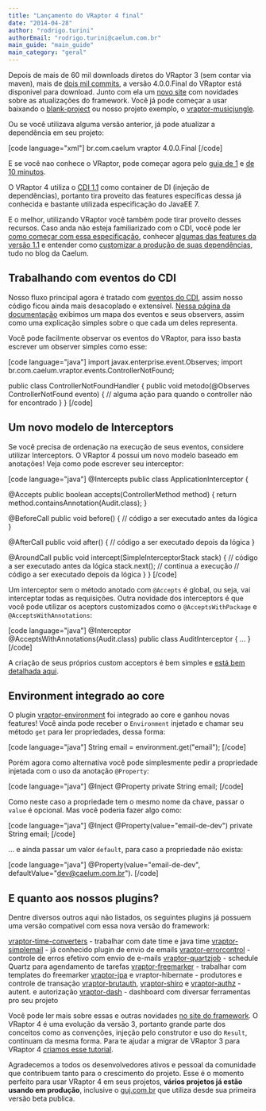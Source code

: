 ```yaml
---
title: "Lançamento do VRaptor 4 final"
date: "2014-04-28"
author: "rodrigo.turini"
authorEmail: "rodrigo.turini@caelum.com.br"
main_guide: "main_guide"
main_category: "geral"
---
```


Depois de mais de 60 mil downloads diretos do VRaptor 3 (sem contar via maven), mais de [dois mil commits](https://github.com/caelum/vraptor4), a versão 4.0.0.Final do VRaptor está disponivel para download. Junto com ela um [novo site](http://vraptor.com.br) com novidades sobre as atualizações do framework. Você já pode começar a usar baixando o [blank-project](https://bintray.com/caelum/VRaptor4/br.com.caelum.vraptor/) ou nosso projeto exemplo, o [vraptor-musicjungle](https://bintray.com/caelum/VRaptor4/br.com.caelum.vraptor/).

Ou se você utilizava alguma versão anterior, já pode atualizar a dependência em seu projeto:

\[code language="xml"\] <dependency> <groupId>br.com.caelum</groupId> <artifactId>vraptor</artifactId> <version>4.0.0.Final</version> </dependency> \[/code\]

E se você nao conhece o VRaptor, pode começar agora pelo [guia de 1](http://www.vraptor.org/pt/docs/guia-de-1-minuto/) e [de 10 minutos](http://www.vraptor.org/pt/docs/guia-de-10-minutos/).

O VRaptor 4 utiliza o [CDI 1.1](http://www.cdi-spec.org/) como container de DI (injeção de dependências), portanto tira proveito das features específicas dessa já conhecida e bastante utilizada especificação do JavaEE 7.

E o melhor, utilizando VRaptor você também pode tirar proveito desses recursos. Caso anda não esteja familiarizado com o CDI, você pode ler [como começar com essa especificação](https://blog.caelum.com.br/use-cdi-no-seu-proximo-projeto-java/), conhecer [algumas das features da versão 1.1](https://blog.caelum.com.br/4-recursos-novos-do-cdi-1-1) e entender como [customizar a produção de suas dependências](https://blog.caelum.com.br/customizando-a-producao-de-dependencias-no-cdi/), tudo no blog da Caelum.

## Trabalhando com eventos do CDI

Nosso fluxo principal agora é tratado com [eventos do CDI](https://blog.caelum.com.br/diminua-suas-dependencias-com-os-eventos-do-cdi/), assim nosso código ficou ainda mais desacoplado e extensível. [Nessa página da documentação](http://caelum.github.io/vraptor4/pt/docs/eventos/) exibimos um mapa dos eventos e seus observers, assim como uma explicação simples sobre o que cada um deles representa.

Você pode facilmente observar os eventos do VRaptor, para isso basta escrever um observer simples como esse:

\[code language="java"\] import javax.enterprise.event.Observes; import br.com.caelum.vraptor.events.ControllerNotFound;

public class ControllerNotFoundHandler { public void metodo(@Observes ControllerNotFound evento) { // alguma ação para quando o controller não for encontrado } } \[/code\]

## Um novo modelo de Interceptors

Se você precisa de ordenação na execução de seus eventos, considere utilizar Interceptors. O VRaptor 4 possui um novo modelo baseado em anotações! Veja como pode escrever seu interceptor:

\[code language="java"\] @Intercepts public class ApplicationInterceptor {

@Accepts public boolean accepts(ControllerMethod method) { return method.containsAnnotation(Audit.class); }

@BeforeCall public void before() { // código a ser executado antes da lógica }

@AfterCall public void after() { // código a ser executado depois da lógica }

@AroundCall public void intercept(SimpleInterceptorStack stack) { // código a ser executado antes da lógica stack.next(); // continua a execução // código a ser executado depois da lógica } } \[/code\]

Um interceptor sem o método anotado com `@Accepts` é global, ou seja, vai interceptar todas as requisições. Outra novidade dos interceptors é que você pode utilizar os aceptors customizados como o `@AcceptsWithPackage` e `@AcceptsWithAnnotations`:

\[code language="java"\] @Interceptor @AcceptsWithAnnotations(Audit.class) public class AuditInterceptor { ... } \[/code\]

A criação de seus próprios custom acceptors é bem simples e [está bem detalhada aqui](http://caelum.github.io/vraptor4/pt/docs/interceptadores/).

## Environment integrado ao core

O plugin [vraptor-environment](https://github.com/caelum/vraptor-environment) foi integrado ao core e ganhou novas features! Você ainda pode receber o `Environment` injetado e chamar seu método `get` para ler propriedades, dessa forma:

\[code language="java"\] String email = environment.get("email"); \[/code\]

Porém agora como alternativa você pode simplesmente pedir a propriedade injetada com o uso da anotação `@Property`:

\[code language="java"\] @Inject @Property private String email; \[/code\]

Como neste caso a propriedade tem o mesmo nome da chave, passar o `value` é opcional. Mas você poderia fazer algo como:

\[code language="java"\] @Inject @Property(value="email-de-dev") private String email; \[/code\]

... e ainda passar um valor `default`, para caso a propriedade não exista:

\[code language="java"\] @Property(value="email-de-dev", defaultValue="dev@caelum.com.br"). \[/code\]

## E quanto aos nossos plugins?

Dentre diversos outros aqui não listados, os seguintes plugins já possuem uma versão compativel com essa nova versão do framework:

[vraptor-time-converters](https://github.com/caelum/vraptor-time-converters) - trabalhar com date time e java time [vraptor-simplemail](https://github.com/caelum/vraptor-simplemail) - já conhecido plugin de envio de emails [vraptor-errorcontrol](https://github.com/caelum/vraptor-error-control) - controle de erros efetivo com envio de e-mails [vraptor-quartzjob](https://github.com/caelum/vraptor-quartzjob) - schedule Quartz para agendamento de tarefas [vraptor-freemarker](https://github.com/caelum/vraptor-freemarker) - trabalhar com templates do freemarker [vraptor-jpa](https://github.com/caelum/vraptor-jpa) e vraptor-hibernate - produtores e controle de transação [vraptor-brutauth](https://github.com/leonardowolter/vraptor-brutauth), [vraptor-shiro](https://github.com/dipold/vraptor-shiro) e [vraptor-authz](https://github.com/Turini/vraptor-authz/) - autent. e autorização [vraptor-dash](https://github.com/caelum/vraptor-dash) - dashboard com diversar ferramentas pro seu projeto

Você pode ler mais sobre essas e outras novidades [no site do framework](http://www.vraptor.org). O VRaptor 4 é uma evolução da versão 3, portanto grande parte dos conceitos como as convenções, injeção pelo construtor e uso do `Result`, continuam da mesma forma. Para te ajudar a migrar de VRaptor 3 para VRaptor 4 [criamos esse tutorial](http://www.vraptor.org/pt/docs/migrando-de-um-projeto-com-vraptor3/).

Agradecemos a todos os desenvolvedores ativos e pessoal da comunidade que contribuem tanto para o crescimento do projeto. Esse é o momento perfeito para usar VRaptor 4 em seus projetos, **vários projetos já estão usando em produção**, inclusive o [guj.com.br](http://guj.com.br) que utiliza desde sua primeira versão beta publica.
